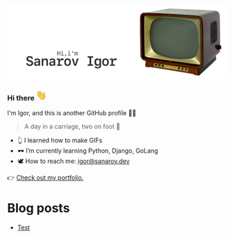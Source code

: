 [![GitHub Banner Sanarov](./assets/GitHubHeaderSanarov.gif)](https://sanarov.dev)
### Hi there <img src="./assets/hi.gif" width="25" height="25">

I'm Igor, and this is another GitHub profile 🤦‍♂️

> A day in a carriage, two on foot 🤙

* 👆 I learned how to make GIFs
* 🕶 I’m currently learning Python, Django, GoLang
* 🕊 How to reach me: <igor@sanarov.dev>

👉 [Check out my portfolio.](https://sanarov.dev/portfolio/ "Portfolio")

# Blog posts
<!-- BLOG-POST-LIST:START -->
- [Test](https://teletype.in/@sanarov_dev/YQUjKVzZt)
<!-- BLOG-POST-LIST:END -->
